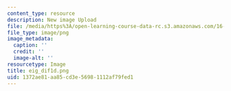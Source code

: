 ```yaml
---
content_type: resource
description: New image Upload
file: /media/https%3A/open-learning-course-data-rc.s3.amazonaws.com/16-90-computational-methods-in-aerospace-engineering-spring-2014/1372ae81aa85cd3e56981112af79fed1_eig_dif1d.png
file_type: image/png
image_metadata:
  caption: ''
  credit: ''
  image-alt: ''
resourcetype: Image
title: eig_dif1d.png
uid: 1372ae81-aa85-cd3e-5698-1112af79fed1
---
```

